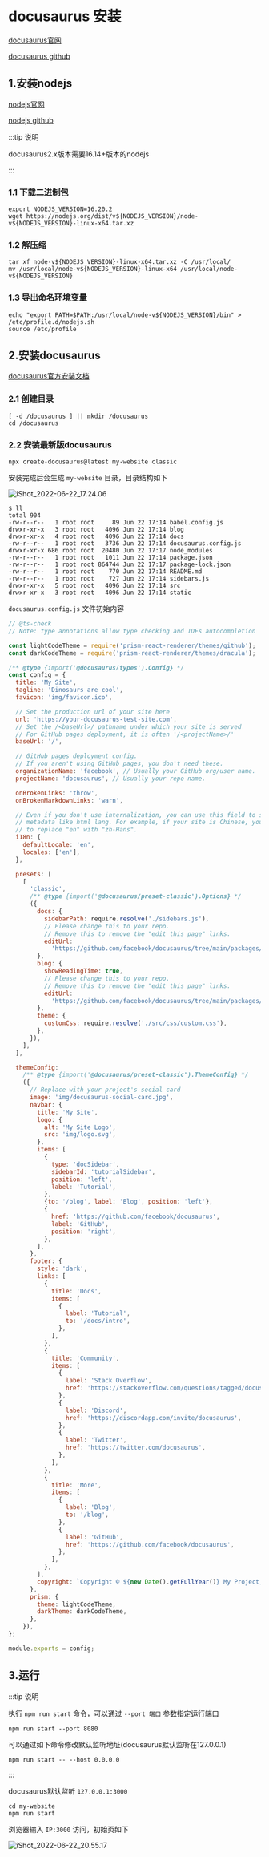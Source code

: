 # docusaurus 安装

[docusaurus官网](https://docusaurus.io/)

[docusaurus github](https://github.com/facebook/docusaurus)



## 1.安装nodejs

[nodejs官网](https://nodejs.org/zh-cn)

[nodejs github](https://github.com/nodejs/node)



:::tip 说明

docusaurus2.x版本需要16.14+版本的nodejs

:::

### 1.1 下载二进制包

```shell
export NODEJS_VERSION=16.20.2
wget https://nodejs.org/dist/v${NODEJS_VERSION}/node-v${NODEJS_VERSION}-linux-x64.tar.xz
```



### 1.2 解压缩

```shell
tar xf node-v${NODEJS_VERSION}-linux-x64.tar.xz -C /usr/local/
mv /usr/local/node-v${NODEJS_VERSION}-linux-x64 /usr/local/node-v${NODEJS_VERSION}
```



### 1.3 导出命名环境变量

```shell
echo "export PATH=$PATH:/usr/local/node-v${NODEJS_VERSION}/bin" > /etc/profile.d/nodejs.sh
source /etc/profile
```



## 2.安装docusaurus

[docusaurus官方安装文档](https://docusaurus.io/zh-CN/docs/installation)

### 2.1 创建目录

```shell
[ -d /docusaurus ] || mkdir /docusaurus 
cd /docusaurus 
```





### 2.2 安装最新版docusaurus

```shell
npx create-docusaurus@latest my-website classic
```



安装完成后会生成 `my-website` 目录，目录结构如下

![iShot_2022-06-22_17.24.06](https://gitea.pptfz.cn/pptfz/picgo-images/raw/branch/master/img/iShot_2022-06-22_17.24.06.png)

```
$ ll
total 904
-rw-r--r--   1 root root     89 Jun 22 17:14 babel.config.js
drwxr-xr-x   3 root root   4096 Jun 22 17:14 blog
drwxr-xr-x   4 root root   4096 Jun 22 17:14 docs
-rw-r--r--   1 root root   3736 Jun 22 17:14 docusaurus.config.js
drwxr-xr-x 686 root root  20480 Jun 22 17:17 node_modules
-rw-r--r--   1 root root   1011 Jun 22 17:14 package.json
-rw-r--r--   1 root root 864744 Jun 22 17:17 package-lock.json
-rw-r--r--   1 root root    770 Jun 22 17:14 README.md
-rw-r--r--   1 root root    727 Jun 22 17:14 sidebars.js
drwxr-xr-x   5 root root   4096 Jun 22 17:14 src
drwxr-xr-x   3 root root   4096 Jun 22 17:14 static
```





`docusaurus.config.js` 文件初始内容

```js
// @ts-check
// Note: type annotations allow type checking and IDEs autocompletion

const lightCodeTheme = require('prism-react-renderer/themes/github');
const darkCodeTheme = require('prism-react-renderer/themes/dracula');

/** @type {import('@docusaurus/types').Config} */
const config = {
  title: 'My Site',
  tagline: 'Dinosaurs are cool',
  favicon: 'img/favicon.ico',

  // Set the production url of your site here
  url: 'https://your-docusaurus-test-site.com',
  // Set the /<baseUrl>/ pathname under which your site is served
  // For GitHub pages deployment, it is often '/<projectName>/'
  baseUrl: '/',

  // GitHub pages deployment config.
  // If you aren't using GitHub pages, you don't need these.
  organizationName: 'facebook', // Usually your GitHub org/user name.
  projectName: 'docusaurus', // Usually your repo name.

  onBrokenLinks: 'throw',
  onBrokenMarkdownLinks: 'warn',

  // Even if you don't use internalization, you can use this field to set useful
  // metadata like html lang. For example, if your site is Chinese, you may want
  // to replace "en" with "zh-Hans".
  i18n: {
    defaultLocale: 'en',
    locales: ['en'],
  },

  presets: [
    [
      'classic',
      /** @type {import('@docusaurus/preset-classic').Options} */
      ({
        docs: {
          sidebarPath: require.resolve('./sidebars.js'),
          // Please change this to your repo.
          // Remove this to remove the "edit this page" links.
          editUrl:
            'https://github.com/facebook/docusaurus/tree/main/packages/create-docusaurus/templates/shared/',
        },
        blog: {
          showReadingTime: true,
          // Please change this to your repo.
          // Remove this to remove the "edit this page" links.
          editUrl:
            'https://github.com/facebook/docusaurus/tree/main/packages/create-docusaurus/templates/shared/',
        },
        theme: {
          customCss: require.resolve('./src/css/custom.css'),
        },
      }),
    ],
  ],

  themeConfig:
    /** @type {import('@docusaurus/preset-classic').ThemeConfig} */
    ({
      // Replace with your project's social card
      image: 'img/docusaurus-social-card.jpg',
      navbar: {
        title: 'My Site',
        logo: {
          alt: 'My Site Logo',
          src: 'img/logo.svg',
        },
        items: [
          {
            type: 'docSidebar',
            sidebarId: 'tutorialSidebar',
            position: 'left',
            label: 'Tutorial',
          },
          {to: '/blog', label: 'Blog', position: 'left'},
          {
            href: 'https://github.com/facebook/docusaurus',
            label: 'GitHub',
            position: 'right',
          },
        ],
      },
      footer: {
        style: 'dark',
        links: [
          {
            title: 'Docs',
            items: [
              {
                label: 'Tutorial',
                to: '/docs/intro',
              },
            ],
          },
          {
            title: 'Community',
            items: [
              {
                label: 'Stack Overflow',
                href: 'https://stackoverflow.com/questions/tagged/docusaurus',
              },
              {
                label: 'Discord',
                href: 'https://discordapp.com/invite/docusaurus',
              },
              {
                label: 'Twitter',
                href: 'https://twitter.com/docusaurus',
              },
            ],
          },
          {
            title: 'More',
            items: [
              {
                label: 'Blog',
                to: '/blog',
              },
              {
                label: 'GitHub',
                href: 'https://github.com/facebook/docusaurus',
              },
            ],
          },
        ],
        copyright: `Copyright © ${new Date().getFullYear()} My Project, Inc. Built with Docusaurus.`,
      },
      prism: {
        theme: lightCodeTheme,
        darkTheme: darkCodeTheme,
      },
    }),
};

module.exports = config;
```



## 3.运行

:::tip 说明

执行 `npm run start` 命令，可以通过 `--port 端口` 参数指定运行端口

```shell
npm run start --port 8080
```



可以通过如下命令修改默认监听地址(docusaurus默认监听在127.0.0.1)

```shell
npm run start -- --host 0.0.0.0
```

:::



docusaurus默认监听 `127.0.0.1:3000`

```shell
cd my-website
npm run start
```



浏览器输入 `IP:3000` 访问，初始页如下

![iShot_2022-06-22_20.55.17](https://gitea.pptfz.cn/pptfz/picgo-images/raw/branch/master/img/iShot_2022-06-22_20.55.17.png)





